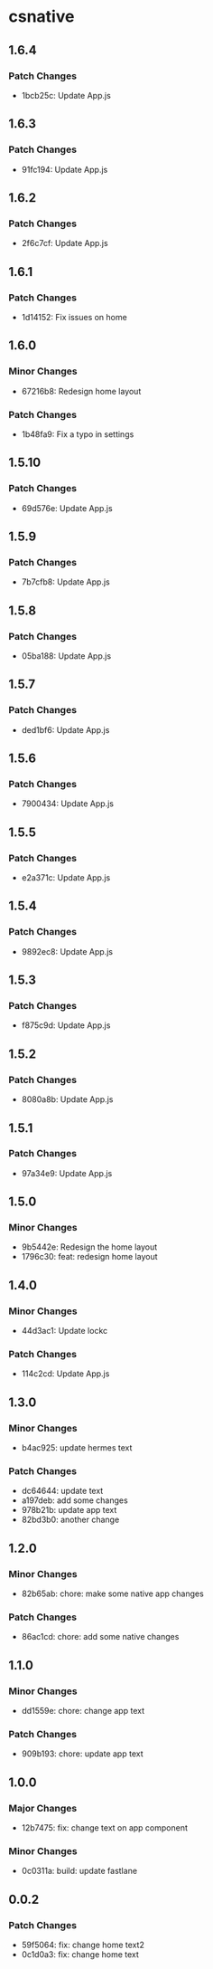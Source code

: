# csnative

## 1.6.4

### Patch Changes

- 1bcb25c: Update App.js

## 1.6.3

### Patch Changes

- 91fc194: Update App.js

## 1.6.2

### Patch Changes

- 2f6c7cf: Update App.js

## 1.6.1

### Patch Changes

- 1d14152: Fix issues on home

## 1.6.0

### Minor Changes

- 67216b8: Redesign home layout

### Patch Changes

- 1b48fa9: Fix a typo in settings

## 1.5.10

### Patch Changes

- 69d576e: Update App.js

## 1.5.9

### Patch Changes

- 7b7cfb8: Update App.js

## 1.5.8

### Patch Changes

- 05ba188: Update App.js

## 1.5.7

### Patch Changes

- ded1bf6: Update App.js

## 1.5.6

### Patch Changes

- 7900434: Update App.js

## 1.5.5

### Patch Changes

- e2a371c: Update App.js

## 1.5.4

### Patch Changes

- 9892ec8: Update App.js

## 1.5.3

### Patch Changes

- f875c9d: Update App.js

## 1.5.2

### Patch Changes

- 8080a8b: Update App.js

## 1.5.1

### Patch Changes

- 97a34e9: Update App.js

## 1.5.0

### Minor Changes

- 9b5442e: Redesign the home layout
- 1796c30: feat: redesign home layout

## 1.4.0

### Minor Changes

- 44d3ac1: Update lockc

### Patch Changes

- 114c2cd: Update App.js

## 1.3.0

### Minor Changes

- b4ac925: update hermes text

### Patch Changes

- dc64644: update text
- a197deb: add some changes
- 978b21b: update app text
- 82bd3b0: another change

## 1.2.0

### Minor Changes

- 82b65ab: chore: make some native app changes

### Patch Changes

- 86ac1cd: chore: add some native changes

## 1.1.0

### Minor Changes

- dd1559e: chore: change app text

### Patch Changes

- 909b193: chore: update app text

## 1.0.0

### Major Changes

- 12b7475: fix: change text on app component

### Minor Changes

- 0c0311a: build: update fastlane

## 0.0.2

### Patch Changes

- 59f5064: fix: change home text2
- 0c1d0a3: fix: change home text

